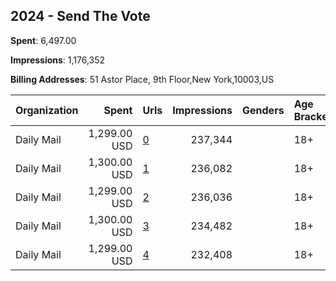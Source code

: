 ## 2024 - Send The Vote 
**Spent**: 6,497.00

**Impressions**: 1,176,352

**Billing Addresses**: 51 Astor Place, 9th Floor,New York,10003,US

|Organization|Spent|Urls|Impressions|Genders|Age Brackets|Country Codes|
|:---|---:|:---|---:|:---|:---|:---|
|Daily Mail|1,299.00 USD|[0](https://www.snap.com/political-ads/asset/a68d64e0b5793399bed060953fed449011f454d3bc9fd0eb1b032c0ac4aa3289?mediaType=mp4)|237,344||18+|united states|
|Daily Mail|1,300.00 USD|[1](https://www.snap.com/political-ads/asset/ffd30a6aa8f311a8fc36ae7dc22808dce9ab37c0deff0c9943da70c17bad8d0f?mediaType=mp4)|236,082||18+|united states|
|Daily Mail|1,299.00 USD|[2](https://www.snap.com/political-ads/asset/ce0c00be0299ec1de81c4bd010c1fa9478c94bf08104663f2f70b11596ddafb5?mediaType=mp4)|236,036||18+|united states|
|Daily Mail|1,300.00 USD|[3](https://www.snap.com/political-ads/asset/11e02ac12e81e3626da6fa9028a78388f3a7a1aac70ccd44aecff207c8cef0f0?mediaType=mp4)|234,482||18+|united states|
|Daily Mail|1,299.00 USD|[4](https://www.snap.com/political-ads/asset/a9a2cda6579f046fb5079d621fadbc4c618430878e452e599df0386d6103792d?mediaType=mp4)|232,408||18+|united states|
